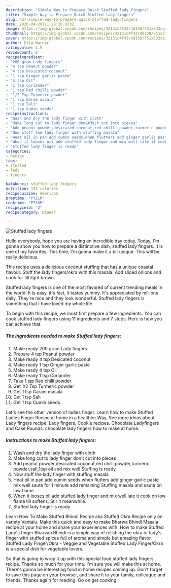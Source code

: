 ```yaml
---
description: "Simple Way to Prepare Quick Stuffed lady fingers"
title: "Simple Way to Prepare Quick Stuffed lady fingers"
slug: 427-simple-way-to-prepare-quick-stuffed-lady-fingers
date: 2020-04-20T11:29:30.933Z
image: https://img-global.cpcdn.com/recipes/32131c4f43c4d158/751x532cq70/stuffed-lady-fingers-recipe-main-photo.jpg
thumbnail: https://img-global.cpcdn.com/recipes/32131c4f43c4d158/751x532cq70/stuffed-lady-fingers-recipe-main-photo.jpg
cover: https://img-global.cpcdn.com/recipes/32131c4f43c4d158/751x532cq70/stuffed-lady-fingers-recipe-main-photo.jpg
author: Etta Warner
ratingvalue: 4.9
reviewcount: 8
recipeingredient:
- "200 gram Lady fingers"
- "4 tsp Peanut powder"
- "4 tsp Desicated coconut"
- "1 tsp Ginger garlic paste"
- "4 tsp Oil"
- "1 tsp Coriander"
- "1 tsp Red chilli powder"
- "1/2 Tsp Turmeric powder"
- "1 tsp Garam masala"
- "1 tsp Salt"
- "1 tsp Cumin seeds"
recipeinstructions:
- "Wash and dry the lady finger with cloth"
- "Make long cut to lady finger don&#39;t cut into pieces"
- "Add peanut powder,desicated coconut,red chilli powder,turmeric powder,salt,1tsp oil and mix well Stuffing is ready"
- "Now stuff the lady finger with stuffing masala"
- "Heat oil in pan add cumin seeds,when flutters add ginger garlic paste mix well saute for 1 minute add remaining Stuffing masala and saute on low flame"
- "When it looses oil add stuffed lady finger and mix well late it cook on low flame till softens. Stir it meanwhile."
- "Stuffed lady finger is ready"
categories:
- Recipe
tags:
- stuffed
- lady
- fingers

katakunci: stuffed lady fingers 
nutrition: 133 calories
recipecuisine: American
preptime: "PT21M"
cooktime: "PT38M"
recipeyield: "2"
recipecategory: Dinner

---
```



![Stuffed lady fingers](https://img-global.cpcdn.com/recipes/32131c4f43c4d158/751x532cq70/stuffed-lady-fingers-recipe-main-photo.jpg)

Hello everybody, hope you are having an incredible day today. Today, I'm gonna show you how to prepare a distinctive dish, stuffed lady fingers. It is one of my favorites. This time, I'm gonna make it a bit unique. This will be really delicious.

This recipe uses a delicious coconut stuffing that has a unique coastal flavour. Stuff the lady fingers/okra with this masala. Add sliced onions and cook for till light brown.

Stuffed lady fingers is one of the most favored of current trending meals in the world. It is easy, it's fast, it tastes yummy. It's appreciated by millions daily. They're nice and they look wonderful. Stuffed lady fingers is something that I have loved my whole life.


To begin with this recipe, we must first prepare a few ingredients. You can cook stuffed lady fingers using 11 ingredients and 7 steps. Here is how you can achieve that.

<!--inarticleads1-->

##### The ingredients needed to make Stuffed lady fingers:

1. Make ready 200 gram Lady fingers
1. Prepare 4 tsp Peanut powder
1. Make ready 4 tsp Desicated coconut
1. Make ready 1 tsp Ginger garlic paste
1. Make ready 4 tsp Oil
1. Make ready 1 tsp Coriander
1. Take 1 tsp Red chilli powder
1. Get 1/2 Tsp Turmeric powder
1. Get 1 tsp Garam masala
1. Get 1 tsp Salt
1. Get 1 tsp Cumin seeds


Let&#39;s see the other version of ladies finger. Learn how to make Stuffed Ladies Finger Recipe at home in a healthier Way. See more ideas about Lady fingers recipe, Lady fingers, Cookie recipes. Chocolate Ladyfingers and Cake Rounds. chocolate lady fingers how to make at home. 

<!--inarticleads2-->

##### Instructions to make Stuffed lady fingers:

1. Wash and dry the lady finger with cloth
1. Make long cut to lady finger don&#39;t cut into pieces
1. Add peanut powder,desicated coconut,red chilli powder,turmeric powder,salt,1tsp oil and mix well Stuffing is ready
1. Now stuff the lady finger with stuffing masala
1. Heat oil in pan add cumin seeds,when flutters add ginger garlic paste mix well saute for 1 minute add remaining Stuffing masala and saute on low flame
1. When it looses oil add stuffed lady finger and mix well late it cook on low flame till softens. Stir it meanwhile.
1. Stuffed lady finger is ready


Learn How To Make Stuffed Bhindi Recipe aka Stuffed Okra Recipe only on variety Vantalu. Make this quick and easy to make Bharwa Bhindi Masala recipe at your home and share your experiences with. How to make Stuffed Lady&#39;s finger Bharvan Bhindi is a simple way of relishing the okra or lady&#39;s finger with stuffed spices full of aroma and simple but amazing flavor. Stuffed Lady Finger/Okra - Veggie and Vegetable Stuffed Lady Finger/Okra is a special dish for vegetable lovers. 

So that is going to wrap it up with this special food stuffed lady fingers recipe. Thanks so much for your time. I'm sure you will make this at home. There's gonna be interesting food in home recipes coming up. Don't forget to save this page on your browser, and share it to your family, colleague and friends. Thanks again for reading. Go on get cooking!
